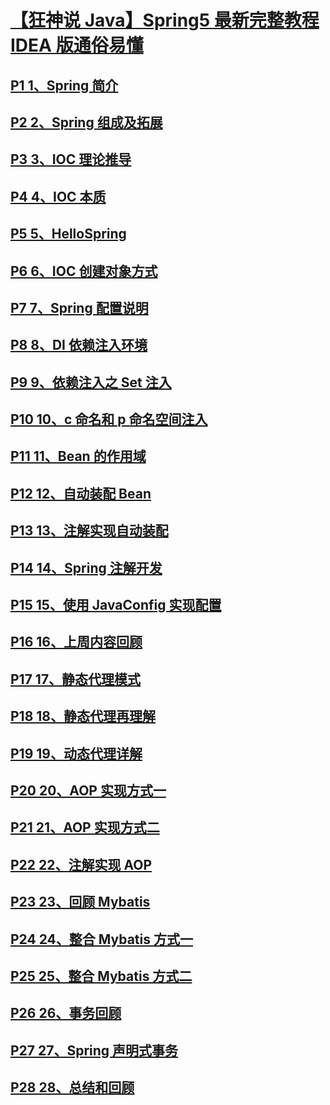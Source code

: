 # [【狂神说 Java】Spring5 最新完整教程 IDEA 版通俗易懂](https://www.bilibili.com/video/BV1WE411d7Dv)

## [P1 1、Spring 简介](https://www.bilibili.com/video/BV1WE411d7Dv?p=1)

## [P2 2、Spring 组成及拓展](https://www.bilibili.com/video/BV1WE411d7Dv?p=2)

## [P3 3、IOC 理论推导](https://www.bilibili.com/video/BV1WE411d7Dv?p=3)

## [P4 4、IOC 本质](https://www.bilibili.com/video/BV1WE411d7Dv?p=4)

## [P5 5、HelloSpring](https://www.bilibili.com/video/BV1WE411d7Dv?p=5)

## [P6 6、IOC 创建对象方式](https://www.bilibili.com/video/BV1WE411d7Dv?p=6)

## [P7 7、Spring 配置说明](https://www.bilibili.com/video/BV1WE411d7Dv?p=7)

## [P8 8、DI 依赖注入环境](https://www.bilibili.com/video/BV1WE411d7Dv?p=8)

## [P9 9、依赖注入之 Set 注入](https://www.bilibili.com/video/BV1WE411d7Dv?p=9)

## [P10 10、c 命名和 p 命名空间注入](https://www.bilibili.com/video/BV1WE411d7Dv?p=10)

## [P11 11、Bean 的作用域](https://www.bilibili.com/video/BV1WE411d7Dv?p=11)

## [P12 12、自动装配 Bean](https://www.bilibili.com/video/BV1WE411d7Dv?p=12)

## [P13 13、注解实现自动装配](https://www.bilibili.com/video/BV1WE411d7Dv?p=13)

## [P14 14、Spring 注解开发](https://www.bilibili.com/video/BV1WE411d7Dv?p=14)

## [P15 15、使用 JavaConfig 实现配置](https://www.bilibili.com/video/BV1WE411d7Dv?p=15)

## [P16 16、上周内容回顾](https://www.bilibili.com/video/BV1WE411d7Dv?p=16)

## [P17 17、静态代理模式](https://www.bilibili.com/video/BV1WE411d7Dv?p=17)

## [P18 18、静态代理再理解](https://www.bilibili.com/video/BV1WE411d7Dv?p=18)

## [P19 19、动态代理详解](https://www.bilibili.com/video/BV1WE411d7Dv?p=19)

## [P20 20、AOP 实现方式一](https://www.bilibili.com/video/BV1WE411d7Dv?p=20)

## [P21 21、AOP 实现方式二](https://www.bilibili.com/video/BV1WE411d7Dv?p=21)

## [P22 22、注解实现 AOP](https://www.bilibili.com/video/BV1WE411d7Dv?p=22)

## [P23 23、回顾 Mybatis](https://www.bilibili.com/video/BV1WE411d7Dv?p=23)

## [P24 24、整合 Mybatis 方式一](https://www.bilibili.com/video/BV1WE411d7Dv?p=24)

## [P25 25、整合 Mybatis 方式二](https://www.bilibili.com/video/BV1WE411d7Dv?p=25)

## [P26 26、事务回顾](https://www.bilibili.com/video/BV1WE411d7Dv?p=26)

## [P27 27、Spring 声明式事务](https://www.bilibili.com/video/BV1WE411d7Dv?p=27)

## [P28 28、总结和回顾](https://www.bilibili.com/video/BV1WE411d7Dv?p=28)
